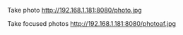 
Take photo
http://192.168.1.181:8080/photo.jpg

Take focused photos
http://192.168.1.181:8080/photoaf.jpg